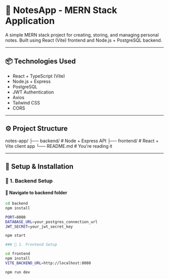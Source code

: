 # 📝 NotesApp - MERN Stack Application

A simple MERN stack project for creating, storing, and managing personal notes. Built using React (Vite) frontend and Node.js + PostgreSQL backend.

---

## 📦 Technologies Used

- React + TypeScript (Vite)
- Node.js + Express
- PostgreSQL
- JWT Authentication
- Axios
- Tailwind CSS
- CORS

---

## ⚙️ Project Structure

notes-app/ ├── backend/ # Node + Express API ├── frontend/ # React + Vite client app └── README.md # You're reading it


---

## 🚀 Setup & Installation

### 🔧 1. Backend Setup

#### 📁 Navigate to backend folder

```bash
cd backend
npm install

PORT=8080
DATABASE_URL=your_postgres_connection_url
JWT_SECRET=your_jwt_secret_key

npm start

### 🔧 1. Frontend Setup

cd frontend
npm install
VITE_BACKEND_URL=http://localhost:8080

npm run dev

